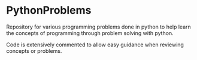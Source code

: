 # PythonProblems
Repository for various programming problems done in python to help learn the concepts of programming through problem solving with python.

Code is extensively commented to allow easy guidance when reviewing concepts or problems. 
